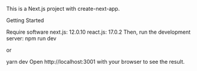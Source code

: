 This is a Next.js project with create-next-app.

Getting Started

Require software next.js: 12.0.10 react.js: 17.0.2
Then, run the development server:
npm run dev

or

yarn dev
Open http://localhost:3001 with your browser to see the result.
